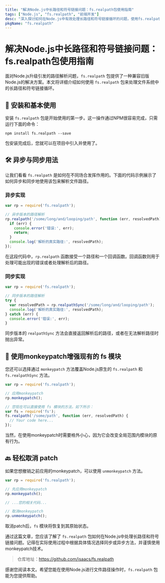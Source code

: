 ```yaml
---
title: "解决Node.js中长路径和符号链接问题：fs.realpath包使用指南"
tags: ["Node.js", "fs.realpath", "前端开发"]
desc: "深入探讨如何在Node.js中有效处理长路径和符号链接循环的问题，使用fs.realpath包保持向前兼容性。"
pkgName: "fs.realpath"
---
```


# 解决Node.js中长路径和符号链接问题：fs.realpath包使用指南

面对Node.js升级引发的路径解析问题，`fs.realpath` 包提供了一种兼容旧版Node.js的解决方案。本文将详细介绍如何使用 `fs.realpath` 包来处理文件系统中的长路径和符号链接循环。

## 🚀 安装和基本使用

安装 `fs.realpath` 包是开始使用的第一步。这一操作通过NPM很容易完成，只需运行下面的命令：

```shell
npm install fs.realpath --save
```

包安装完成后，您就可以在项目中引入并使用了。

## 🛠️ 异步与同步用法

让我们看看 `fs.realpath` 是如何在不同场合发挥作用的。下面的代码示例展示了如何异步和同步地使用该包来解析文件路径。

### 异步实现

```javascript
var rp = require('fs.realpath');

// 异步版本的路径解析
rp.realpath('/some/long/and/looping/path', function (err, resolvedPath) {
  if (err) {
    console.error('错误:', err);
    return;
  }
  console.log('解析的真实路径:', resolvedPath);
});
```

在这段代码中，`rp.realpath` 函数接受一个路径和一个回调函数。回调函数则用于处理可能出现的错误或者处理解析后的路径。

### 同步实现

```javascript
var rp = require('fs.realpath');

// 同步版本的路径解析
try {
  var resolvedPath = rp.realpathSync('/some/long/and/looping/path');
  console.log('解析的真实路径:', resolvedPath);
} catch (err) {
  console.error('错误:', err);
}
```

同步版本的 `realpathSync` 方法会直接返回解析后的路径，或者在无法解析路径时抛出异常。

## 🐒 使用monkeypatch增强现有的 fs 模块

您还可以选择通过 `monkeypatch` 方法覆盖Node.js原生的 `fs.realpath` 和 `fs.realpathSync` 方法。

```javascript
var rp = require('fs.realpath');

// 应用monkeypatch
rp.monkeypatch();

// 您现在可以直接使用 fs 模块的方法，如下所示：
var fs = require('fs');
fs.realpath('/some/path', function (err, resolvedPath) {
  // Your code here...
});
```

当然，在使用monkeypatch时需要格外小心，因为它会改变全局范围内模块的原有行为。

## 🔙 轻松取消 patch

如果您想撤销之前应用的monkeypatch，可以使用 `unmonkeypatch` 方法。

```javascript
var rp = require('fs.realpath');

// 先应用monkeypatch
rp.monkeypatch();

// ...您的相关代码...

// 取消monkeypatch
rp.unmonkeypatch();
```

取消patch后，`fs` 模块将恢复到其原始状态。

通过这篇文章，您应该了解了 `fs.realpath` 包如何在Node.js中处理长路径和符号链接问题。记得在实际使用过程中根据具体情况选择同步或异步方法，并谨慎使用monkeypatch技术。

> 仓库地址：https://github.com/isaacs/fs.realpath

感谢您阅读本文。希望您能在使用Node.js进行文件路径操作时，`fs.realpath` 包能为您提供帮助。